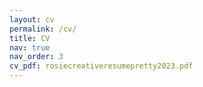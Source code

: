 ```yaml
---
layout: cv
permalink: /cv/
title: CV
nav: true
nav_order: 3
cv_pdf: rosiecreativeresumepretty2023.pdf
---
```

